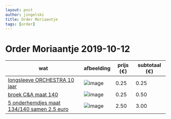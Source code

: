 ```yaml
---
layout: post
author: jingelski
title: Order Moriaantje
tags: [order]
---
```

# Order Moriaantje 2019-10-12

| wat | afbeelding | prijs (€) | subtotaal (€) |
| --- | ---------- | ----- | --------- |
| [longsleeve ORCHESTRA 10 jaar](https://link.2dehands.be/m1457307424) | ![image](https://i.ebayimg.com/00/s/NTc2WDEwMjQ=/z/yswAAOSwrcRdfUkn/$_84.JPG) | 0.25 | 0.25 |
| [broek C&A maat 140](https://link.2dehands.be/m1455572657) | ![image](https://i.ebayimg.com/00/s/MTAyNFg1NzY=/z/fnsAAOSw4ztdd2oj/$_84.JPG) | 0.25 | 0.50 |
| [5 onderhemdjes maat 134/140 samen 2.5 euro](https://link.2dehands.be/m1464152205) | ![image](https://i.ebayimg.com/00/s/NzY4WDEwMjQ=/z/riUAAOSw0j5dlJxv/$_84.JPG) | 2.50 | 3.00 |
